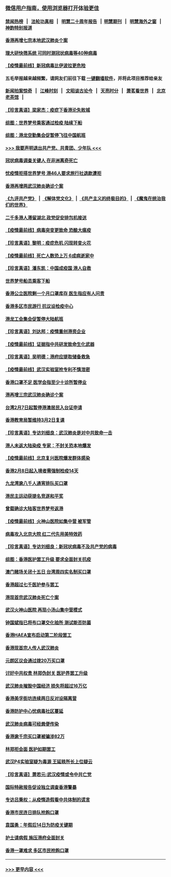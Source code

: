### [微信用户指南，使用浏览器打开体验更佳](https://github.com/gfw-breaker/banned-news1/blob/master/indexes/wechat-guide.md?t=0)
#### [禁闻热榜](热点新闻.md?t=0)  &nbsp;&nbsp;|&nbsp;&nbsp; [法轮功真相](https://github.com/gfw-breaker/truth/blob/master/README.md?t=0) &nbsp;&nbsp;|&nbsp;&nbsp; [明慧二十周年报告](https://github.com/gfw-breaker/mh-reports/blob/master/README.md?t=0) &nbsp;&nbsp;|&nbsp;&nbsp;[明慧期刊](https://github.com/gfw-breaker/mh-qikan) &nbsp;&nbsp;|&nbsp;&nbsp; [明慧海外之窗](https://github.com/gfw-breaker/mh-news/blob/master/README.md?t=0) &nbsp;&nbsp;|&nbsp;&nbsp; [神韵特别报道](https://github.com/gfw-breaker/mh-news/blob/master/shenyun.md?t=0)
#### [香港再增七宗本地武汉肺炎个案](../pages/nsc415/n11862405.md?t=02121333) 
#### [理大研快筛系统 可同时测冠状病毒等40种病毒](../pages/nsc415/n11862376.md?t=02121333) 
#### [【疫情最前线】新冠病毒比伊波拉更危险](../pages/nsc415/n11862199.md?t=02121333) 
#### 五毛举报越来越频繁，请网友们前往下载 [一键翻墙软件](https://github.com/gfw-breaker/ssr-accounts)，并将此项目推荐给亲友
#### [新闻拍案惊奇](https://github.com/gfw-breaker/banned-news1/blob/master/pages/link4.md) &nbsp;&nbsp;|&nbsp;&nbsp; [江峰时刻](https://github.com/gfw-breaker/banned-news1/blob/master/pages/link4.md) &nbsp;&nbsp;|&nbsp;&nbsp; [文昭谈古论今](https://github.com/gfw-breaker/banned-news1/blob/master/pages/link4.md) &nbsp;&nbsp;|&nbsp;&nbsp; [天亮时分](https://github.com/gfw-breaker/banned-news1/blob/master/pages/link4.md) &nbsp;&nbsp;|&nbsp;&nbsp; [萧茗看世界](https://github.com/gfw-breaker/banned-news1/blob/master/pages/link4.md) &nbsp;&nbsp;|&nbsp;&nbsp; [北京老茶馆](https://github.com/gfw-breaker/banned-news1/blob/master/pages/link4.md) &nbsp;&nbsp;|&nbsp;&nbsp; 
#### [【珍言真语】梁家杰：疫症下香港沦失败城](../pages/nsc415/n11861588.md?t=02121333) 
#### [组图：世界梦号乘客通过检疫 陆续下船](../pages/nsc415/n11858302.md?t=02121333) 
#### [组图：港龙空勤集会促暂停飞往中国航班](../pages/nsc415/n11858190.md?t=02121333) 
#### [>>> 我要声明退出共产党、共青团、少年队 <<<](https://github.com/begood0513/goodnews/blob/master/quit/letter.md) 
#### [冠状病毒调查关键人 在非洲离奇死亡](../pages/nsc415/n11859798.md?t=02121333) 
#### [忧疫情拒搭世界梦号 港46人要求旅行社退款遭拒](../pages/nsc415/n11859849.md?t=02121333) 
#### [香港再增两武汉肺炎确诊个案](../pages/nsc415/n11859833.md?t=02121333) 
#### [《九评共产党》](https://github.com/begood0513/9ping.md/blob/master/README.md) &nbsp;|&nbsp; [《解体党文化》](../../../../jtdwh.md/blob/master/README.md)  &nbsp;|&nbsp; [《共产主义的终极目的》](../../../../gczydzjmd.md/blob/master/README.md) &nbsp;|&nbsp; [《魔鬼在统治我们的世界》](../../../../mgztzwmdsj.md/blob/master/README.md) 
#### [二千多港人滞留湖北 政党促安排包机接送](../pages/nsc415/n11859831.md?t=02121333) 
#### [【疫情最前线】病毒突变更致命 恐酿大瘟疫](../pages/nsc415/n11859604.md?t=02121333) 
#### [【珍言真语】黎明：疫症危机 闪现转变火花](../pages/nsc415/n11859199.md?t=02121333) 
#### [【疫情最前线】死亡人数恐上万 6成病逝家中](../pages/nsc415/n11856687.md?t=02121333) 
#### [【珍言真语】潘东凯：中国成疫国 港人自救](../pages/nsc415/n11856962.md?t=02121333) 
#### [世界梦号船员乘客下船](../pages/nsc415/n11856883.md?t=02121333) 
#### [香港公立医院剩一个月口罩库存 医生指应有人问责](../pages/nsc415/n11856875.md?t=02121333) 
#### [香港多区市民游行 抗议设检疫中心](../pages/nsc415/n11856866.md?t=02121333) 
#### [港龙工会集会促暂停大陆航班](../pages/nsc415/n11856840.md?t=02121333) 
#### [【珍言真语】刘达邦：疫情重创港资企业](../pages/nsc415/n11854274.md?t=02121333) 
#### [【疫情最前线】证据指中共研发致命生化武器](../pages/nsc415/n11853087.md?t=02121333) 
#### [【珍言真语】吴明德：港府应提取储备救急](../pages/nsc415/n11852734.md?t=02121333) 
#### [【疫情最前线】武汉实验室抢专利不慎泄密](../pages/nsc415/n11850310.md?t=02121333) 
#### [香港口罩不足 医学会指至少十诊所暂停业](../pages/nsc415/n11850301.md?t=02121333) 
#### [港再增三宗武汉肺炎确诊个案](../pages/nsc415/n11850328.md?t=02121333) 
#### [台湾2月7日起暂停港澳居民入台证申请](../pages/nsc415/n11850304.md?t=02121333) 
#### [香港教育局暂维持3月2日复课](../pages/nsc415/n11850260.md?t=02121333) 
#### [【珍言真语】专访刘细良：武汉肺炎是对中共致命一击](../pages/nsc415/n11849934.md?t=02121333) 
#### [港人未返大陆染疫 专家：不封关恐本地爆发](../pages/nsc415/n11848021.md?t=02121333) 
#### [【疫情最前线】北京复兴医院爆发群体感染](../pages/nsc415/n11847626.md?t=02121333) 
#### [香港2月8日起入境者需强制检疫14天](../pages/nsc415/n11847658.md?t=02121333) 
#### [九龙湾逾八千人通宵排队买口罩](../pages/nsc415/n11847647.md?t=02121333) 
#### [港民主运动获提名竞逐和平奖](../pages/nsc415/n11847633.md?t=02121333) 
#### [曾载确诊大陆客世界梦号返港](../pages/nsc415/n11847608.md?t=02121333) 
#### [【疫情最前线】火神山医院如集中营 被军管](../pages/nsc415/n11847524.md?t=02121333) 
#### [病毒攻入北京大院 红二代先用美特效药](../pages/nsc415/n11847427.md?t=02121333) 
#### [【珍言真语】专访刘细良：新冠状病毒不及共产党的病毒](../pages/nsc415/n11847164.md?t=02121333) 
#### [组图：香港医护罢工升级 要求全面封关抗疫](../pages/nsc415/n11844107.md?t=02121333) 
#### [澳门赌场关闭十五日 台湾周四实名制买口罩](../pages/nsc415/n11845083.md?t=02121333) 
#### [香港超过七千医护参与罢工](../pages/nsc415/n11845051.md?t=02121333) 
#### [港现首宗武汉肺炎死亡个案](../pages/nsc415/n11844998.md?t=02121333) 
#### [武汉火神山医院 再现小汤山集中营模式](../pages/nsc415/n11844763.md?t=02121333) 
#### [钟国斌指已将布口罩交化验所 测试能否防菌](../pages/nsc415/n11842783.md?t=02121333) 
#### [香港HAEA宣布启动第二阶段罢工](../pages/nsc415/n11842723.md?t=02121333) 
#### [香港现首宗人传人武汉肺炎](../pages/nsc415/n11842766.md?t=02121333) 
#### [元朗区议会通过拨20万买口罩](../pages/nsc415/n11842754.md?t=02121333) 
#### [讨好中共权贵 林郑伪封关 医护界罢工升级](../pages/nsc415/n11842359.md?t=02121333) 
#### [武汉肺炎摧毁中国经济 损失将超过16万亿](../pages/nsc415/n11839723.md?t=02121333) 
#### [香港美孚街坊连续两日反对设隔离营](../pages/nsc415/n11839962.md?t=02121333) 
#### [香港防护中心忧病毒社区蔓延](../pages/nsc415/n11839933.md?t=02121333) 
#### [武汉肺炎病毒可经粪便传染](../pages/nsc415/n11839939.md?t=02121333) 
#### [香港逾千宗买口罩被骗涉82万](../pages/nsc415/n11839914.md?t=02121333) 
#### [林郑拒会面 医护如期罢工](../pages/nsc415/n11839892.md?t=02121333) 
#### [武汉P4实验室疑为毒源 王延轶所长上位疑云](../pages/nsc415/n11835543.md?t=02121333) 
#### [【珍言真语】萧若元:武汉疫情或令中共亡党](../pages/nsc415/n11829394.md?t=02121333) 
#### [国际特赦报告促设独立调查香港警暴](../pages/nsc415/n11833845.md?t=02121333) 
#### [专访吕秉权：从疫情造假看中共体制的谎言](../pages/nsc415/n11833813.md?t=02121333) 
#### [香港市民连日排队抢购口罩](../pages/nsc415/n11833794.md?t=02121333) 
#### [袁国勇：年假后14日为防疫关键期](../pages/nsc415/n11831088.md?t=02121333) 
#### [护士请病假 施压港府全面封关](../pages/nsc415/n11831030.md?t=02121333) 
#### [香港一罩难求 多区市民抢购口罩](../pages/nsc415/n11831002.md?t=02121333) 

----
#### [ >>> 更早内容 <<< ](../indexes/nsc415-earlier.md)
